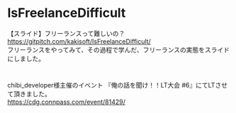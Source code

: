 # IsFreelanceDifficult

【スライド】フリーランスって難しいの？  
https://gitpitch.com/kakisoft/IsFreelanceDifficult/    
フリーランスをやってみて、その過程で学んだ、フリーランスの実態をスライドにしました。
　    
　    
　    
chibi_developer様主催のイベント
『俺の話を聞け！！LT大会 #6』にてLTさせて頂きました。    
https://cdg.connpass.com/event/81429/
